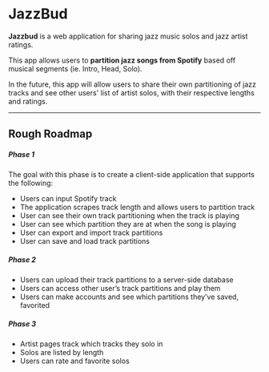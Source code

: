 # JazzBud 

**Jazzbud** is a web application for sharing jazz music solos and jazz artist ratings.

This app allows users to **partition jazz songs from Spotify** based off musical segments (ie. Intro, Head, Solo).

In the future, this app will allow users to share their own partitioning of jazz tracks and see other users' list of artist solos, with their respective lengths and ratings.

---

Rough Roadmap
------

##### Phase 1
The goal with this phase is to create a client-side application that supports the following:

- Users can input Spotify track
- The application scrapes track length and allows users to partition track
- User can see their own track partitioning when the track is playing
- User can see which partition they are at when the song is playing
- User can export and import track partitions
- User can save and load track partitions

##### Phase 2
- Users can upload their track partitions to a server-side database
- Users can access other user’s track partitions and play them
- Users can make accounts and see which partitions they’ve saved, favorited


##### Phase 3
- Artist pages track which tracks they solo in
- Solos are listed by length
- Users can rate and favorite solos

